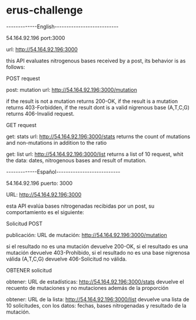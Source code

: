 # erus-challenge
-------------English---------------------------

54.164.92.196
port:3000

url: http://54.164.92.196:3000

this API evaluates nitrogenous bases received by a post, 
its behavior is as follows:

POST request

post: mutation url: http://54.164.92.196:3000/mutation

if the result is not a mutation returns 200-OK, 
if the result is a mutation returns 403-Forbidden, 
if the result dont is a valid nigrenous base (A,T,C,G) returns 406-Invalid request.

GET request

get: stats url: http://54.164.92.196:3000/stats
returns the count of mutations and non-mutations in addition to the ratio

get: list url: http://54.164.92.196:3000/list
returns a list of 10 request, whit the data: dates, nitrogenous bases and result of mutation.


-------------Español---------------------------

54.164.92.196
puerto: 3000

URL: http://54.164.92.196:3000

esta API evalúa bases nitrogenadas recibidas por un post,
su comportamiento es el siguiente:

Solicitud POST

publicación: URL de mutación: http://54.164.92.196:3000/mutation

si el resultado no es una mutación devuelve 200-OK,
si el resultado es una mutación devuelve 403-Prohibido,
si el resultado no es una base nigrenosa válida (A,T,C,G) devuelve 406-Solicitud no válida.

OBTENER solicitud

obtener: URL de estadísticas: http://54.164.92.196:3000/stats
devuelve el recuento de mutaciones y no mutaciones además de la proporción

obtener: URL de la lista: http://54.164.92.196:3000/list
devuelve una lista de 10 solicitudes, con los datos: fechas, bases nitrogenadas y resultado de la mutación.
